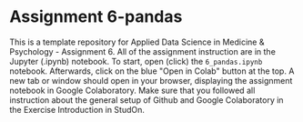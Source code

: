# Assignment 6-pandas
This is a template repository for Applied Data Science in Medicine & Psychology - Assignment 6. All of the assignment instruction are in the Jupyter (.ipynb) notebook. To start, open (click) the ``6_pandas.ipynb`` notebook. Afterwards, click on the blue "Open in Colab" button at the top. A new tab or window should open in your browser, displaying the assignment notebook in Google Colaboratory. Make sure that you followed all instruction about the general setup of Github and Google Colaboratory in the Exercise Introduction in StudOn.
